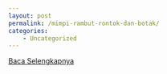 ```yaml
---
layout: post
permalink: /mimpi-rambut-rontok-dan-botak/
categories:
    - Uncategorized
---
```


[Baca Selengkapnya](/10)